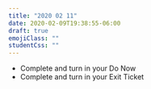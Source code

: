 ```yaml
---
title: "2020 02 11"
date: 2020-02-09T19:38:55-06:00
draft: true
emojiClass: ""
studentCss: ""
---
```


- Complete and turn in your Do Now
- Complete and turn in your Exit Ticket